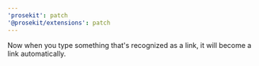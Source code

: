 ```yaml
---
'prosekit': patch
'@prosekit/extensions': patch
---
```


Now when you type something that's recognized as a link, it will become a link automatically.
